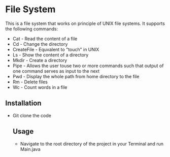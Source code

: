# File System

This is a file system that works on principle of UNIX file systems. It supports the following commands: <Br>
<ul>
<li>Cat - Read the content of a file</li>
<li>Cd - Change the directory</li>
<li>CreateFile - Equvalent to "touch" in UNIX</li>
<li>Ls - Show the content of a directory</li>
<li>Mkdir - Create a directory</li>
<li>Pipe - Allows the user touse two or more commands such that output of one command serves as input to the next</li>
<li>Pwd - Display the whole path from home directory to the file</li>
<li>Rm - Delete files</li>
<li>Wc - Count words in a file</li>
</ul>


## Installation
<ul>
<li>Git clone the code</li>

## Usage
<ul>
<li>Navigate to the root directory of the project in your Terminal and run Main.java
